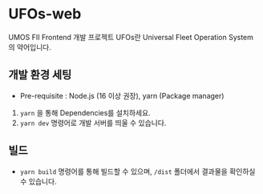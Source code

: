 # UFOs-web

UMOS FII Frontend 개발 프로젝트
UFOs란 Universal Fleet Operation System 의 약어입니다.

## 개발 환경 세팅
* Pre-requisite : Node.js (16 이상 권장), yarn (Package manager)

1. `yarn` 을 통해 Dependencies를 설치하세요.
2. `yarn dev` 명령어로 개발 서버를 띄울 수 있습니다.


## 빌드
* `yarn build` 명령어를 통해 빌드할 수 있으며, `/dist` 폴더에서 결과물을 확인하실 수 있습니다.